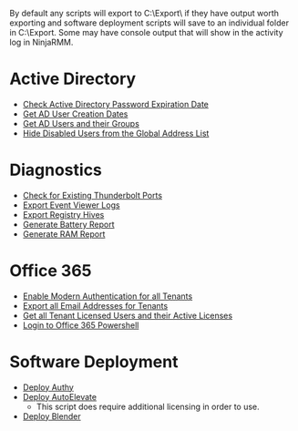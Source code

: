 By default any scripts will export to C:\Export\ if they have output worth exporting and software deployment scripts will save to an individual folder in C:\Export. Some may have console output that will show in the activity log in NinjaRMM. 

# Active Directory
- [Check Active Directory Password Expiration Date](ActiveDirectory/CheckADPasswordExpirationDate.ps1)
- [Get AD User Creation Dates](ActiveDirectory/GetADUserCreationDates.ps1)
- [Get AD Users and their Groups](ActiveDirectory/GetADUsersWithGroups.ps1)
- [Hide Disabled Users from the Global Address List](ActiveDirectory/HideDisabledUserFromGlobalAddressList.ps1)

# Diagnostics
- [Check for Existing Thunderbolt Ports](Diagnostics/CheckforThunderboltPorts.ps1)
- [Export Event Viewer Logs](Diagnostics/ExportEventViewerLogs.ps1)  
- [Export Registry Hives](Diagnostics/ExportRegistryHives.ps1)
- [Generate Battery Report](Diagnostics/GenerateBatteryReport.ps1)
- [Generate RAM Report](Diagnostics/GenerateRAMReport.ps1)

# Office 365
- [Enable Modern Authentication for all Tenants](Office365/EnableModernAuthenticationForAllTenants.ps1)
- [Export all Email Addresses for Tenants](Office365/ExportAllTenantEmailAddresses.ps1)
- [Get all Tenant Licensed Users and their Active Licenses](Office365/GetAllTenantLicensing.ps1)
- [Login to Office 365 Powershell](Office365/LoginToOffice365.ps1)

# Software Deployment
- [Deploy Authy](SoftwareDeployment/DeployAuthy.ps1)
- [Deploy AutoElevate](SoftwareDeployment/DeployAutoElevate.ps1)
    - This script does require additional licensing in order to use. 
- [Deploy Blender](SoftwareDeployment/DeployBlender.ps1)
